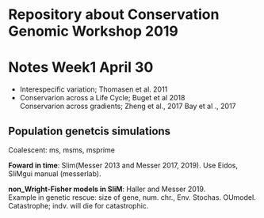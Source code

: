 # Repository about Conservation Genomic Workshop 2019


# Notes Week1 April 30
* Interespecific variation; 
Thomasen et al. 2011  
* Conservarion across a Life Cycle; 
Buget et al 2018  
Conservarion across gradients; 
Zheng et al., 2017 
Bay et al ., 2017

## Population genetcis simulations
Coalescent: ms, msms, msprime

**Foward in time**: Slim(Messer 2013 and Messer 2017, 2019).
Use Eidos, SliMgui manual  (messerlab).  

**non_Wright-Fisher models in SliM**: Haller and Messer 2019.  
Example in genetic rescue: size of gene, num. chr., Env. Stochas. OUmodel.   
Catastrophe; indv. will die for catastrophic.



 
	

	

